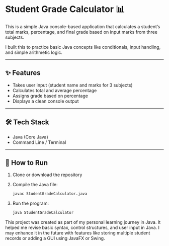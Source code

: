 # Student Grade Calculator 📊

This is a simple Java console-based application that calculates a student’s total marks, percentage, and final grade based on input marks from three subjects.

I built this to practice basic Java concepts like conditionals, input handling, and simple arithmetic logic.

---

## ✨ Features

- Takes user input (student name and marks for 3 subjects)
- Calculates total and average percentage
- Assigns grade based on percentage
- Displays a clean console output

---

## 🛠️ Tech Stack

- Java (Core Java)
- Command Line / Terminal

---

## 🚀 How to Run

1. Clone or download the repository
2. Compile the Java file:

   ```bash
   javac StudentGradeCalculator.java

3. Run the program:

   ```bash
   java StudentGradeCalculator
   ```
This project was created as part of my personal learning journey in Java. It helped me revise basic syntax, control structures, and user input in Java. I may enhance it in the future with features like storing multiple student records or adding a GUI using JavaFX or Swing.
